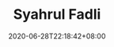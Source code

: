 ---
title: "Syahrul Fadli"
date: 2020-06-28T22:18:42+08:00
excerpt:
draft: false
bio: |
  Buwung ape tu man?
avatar: /images/kucing-kontrakan.jpg
featured: true
social:

---